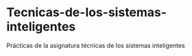 # Tecnicas-de-los-sistemas-inteligentes
Prácticas de la asignatura técnicas de los sistemas inteligentes
